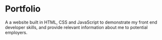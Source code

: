 # Portfolio
A a website built in HTML, CSS and JavaScript to demonstrate my front end developer skills, and provide relevant information about me to potential employers.
